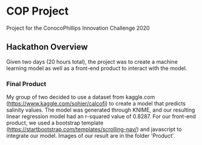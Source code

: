 # COP Project
Project for the ConocoPhillips Innovation Challenge 2020

## Hackathon Overview
Given two days (20 hours total), the project was to create a machine learning model as well as a front-end product to interact with the model.

### Final Product
My group of two decided to use a dataset from kaggle.com (https://www.kaggle.com/sohier/calcofi) to create a model that predicts salinity values.
The model was generated through KNIME, and our resulting linear regression model had an r-squared value of 0.8287.
For our front-end product, we used a bootstrap template (https://startbootstrap.com/templates/scrolling-nav/) and javascript to integrate our model.
Images of our result are in the folder 'Product'.
